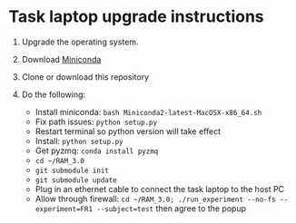 # Task laptop upgrade instructions

1. Upgrade the operating system.
2. Download [Miniconda](https://repo.continuum.io/miniconda/Miniconda2-latest-MacOSX-x86_64.sh)
3. Clone or download this repository
4. Do the following:

    * Install miniconda: `bash Miniconda2-latest-MacOSX-x86_64.sh`
    * Fix path issues: `python setup.py`
    * Restart terminal so python version will take effect
    * Install: `python setup.py`
    * Get pyzmq: `conda install pyzmq`
    * `cd ~/RAM_3.0`
    * `git submodule init`
    * `git submodule update`
    * Plug in an ethernet cable to connect the task laptop to the host PC
    * Allow through firewall:
      `cd ~/RAM_3.0; ./run_experiment --no-fs --experiment=FR1 --subject=test`
      then agree to the popup
